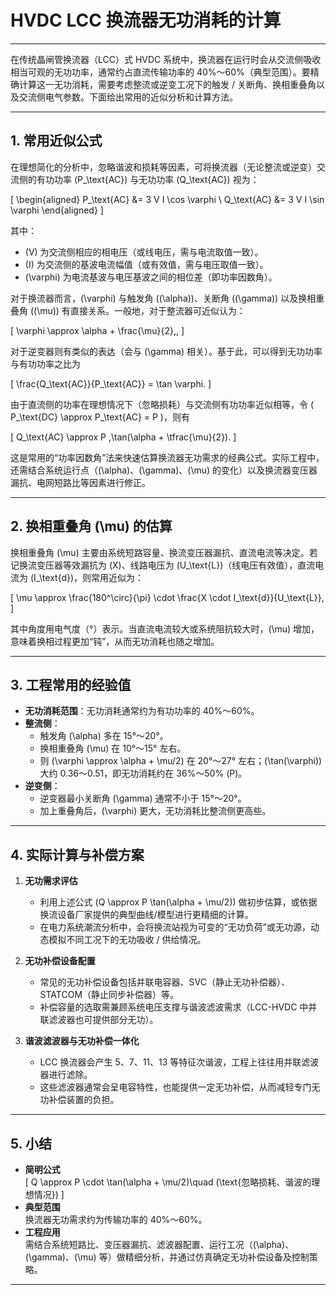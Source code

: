 # HVDC LCC 换流器无功消耗的计算

---

在传统晶闸管换流器（LCC）式 HVDC 系统中，换流器在运行时会从交流侧吸收相当可观的无功功率，通常约占直流传输功率的 40%～60%（典型范围）。要精确计算这一无功消耗，需要考虑整流或逆变工况下的触发 / 关断角、换相重叠角以及交流侧电气参数。下面给出常用的近似分析和计算方法。

---

## 1. 常用近似公式

在理想简化的分析中，忽略谐波和损耗等因素，可将换流器（无论整流或逆变）交流侧的有功功率 \(P_\text{AC}\) 与无功功率 \(Q_\text{AC}\) 视为：

\[
\begin{aligned}
P_\text{AC} &= 3 V I \cos \varphi \\
Q_\text{AC} &= 3 V I \sin \varphi 
\end{aligned}
\]

其中：

- \(V\) 为交流侧相应的相电压（或线电压，需与电流取值一致）。  
- \(I\) 为交流侧的基波电流幅值（或有效值，需与电压取值一致）。  
- \(\varphi\) 为电流基波与电压基波之间的相位差（即功率因数角）。

对于换流器而言，\(\varphi\) 与触发角 (\(\alpha\))、关断角 (\(\gamma\)) 以及换相重叠角 (\(\mu\)) 有直接关系。一般地，对于整流器可近似认为：

\[
\varphi \approx \alpha + \frac{\mu}{2}\,,
\]

对于逆变器则有类似的表达（会与 \(\gamma\) 相关）。基于此，可以得到无功功率与有功功率之比为

\[
\frac{Q_\text{AC}}{P_\text{AC}} = \tan \varphi.
\]

由于直流侧的功率在理想情况下（忽略损耗）与交流侧有功功率近似相等，令 \( P_\text{DC} \approx P_\text{AC} = P \)，则有

\[
Q_\text{AC} \approx P \,\tan(\alpha + \tfrac{\mu}{2}).
\]

这是常用的“功率因数角”法来快速估算换流器无功需求的经典公式。实际工程中，还需结合系统运行点（\(\alpha\)、\(\gamma\)、\(\mu\) 的变化）以及换流器变压器漏抗、电网短路比等因素进行修正。

---

## 2. 换相重叠角 \(\mu\) 的估算

换相重叠角 \(\mu\) 主要由系统短路容量、换流变压器漏抗、直流电流等决定。若记换流变压器等效漏抗为 \(X\)、线路电压为 \(U_\text{L}\)（线电压有效值），直流电流为 \(I_\text{d}\)，则常用近似为：

\[
\mu \approx \frac{180^\circ}{\pi} \cdot \frac{X \cdot I_\text{d}}{U_\text{L}},
\]

其中角度用电气度（°）表示。当直流电流较大或系统阻抗较大时，\(\mu\) 增加，意味着换相过程更加“钝”，从而无功消耗也随之增加。

---

## 3. 工程常用的经验值

- **无功消耗范围**：无功消耗通常约为有功功率的 40%～60%。  
- **整流侧**：  
  - 触发角 \(\alpha\) 多在 15°～20°。  
  - 换相重叠角 \(\mu\) 在 10°～15° 左右。  
  - 则 \(\varphi \approx \alpha + \mu/2\) 在 20°～27° 左右；\(\tan(\varphi)\) 大约 0.36～0.51，即无功消耗约在 36%～50% \(P\)。  
- **逆变侧**：  
  - 逆变器最小关断角 \(\gamma\) 通常不小于 15°～20°。  
  - 加上重叠角后，\(\varphi\) 更大，无功消耗比整流侧更高些。

---

## 4. 实际计算与补偿方案

1. **无功需求评估**  
   - 利用上述公式 \(Q \approx P \tan(\alpha + \mu/2)\) 做初步估算，或依据换流设备厂家提供的典型曲线/模型进行更精细的计算。  
   - 在电力系统潮流分析中，会将换流站视为可变的“无功负荷”或无功源，动态模拟不同工况下的无功吸收 / 供给情况。

2. **无功补偿设备配置**  
   - 常见的无功补偿设备包括并联电容器、SVC（静止无功补偿器）、STATCOM（静止同步补偿器）等。  
   - 补偿容量的选取需兼顾系统电压支撑与谐波滤波需求（LCC-HVDC 中并联滤波器也可提供部分无功）。

3. **谐波滤波器与无功补偿一体化**  
   - LCC 换流器会产生 5、7、11、13 等特征次谐波，工程上往往用并联滤波器进行滤除。  
   - 这些滤波器通常会呈电容特性，也能提供一定无功补偿，从而减轻专门无功补偿装置的负担。

---

## 5. 小结

- **简明公式**  
  \[
  Q \approx P \cdot \tan(\alpha + \mu/2)\quad (\text{忽略损耗、谐波的理想情况})
  \]
- **典型范围**  
  换流器无功需求约为传输功率的 40%～60%。  
- **工程应用**  
  需结合系统短路比、变压器漏抗、滤波器配置、运行工况（\(\alpha\)、\(\gamma\)、\(\mu\) 等）做精细分析，并通过仿真确定无功补偿设备及控制策略。

---
